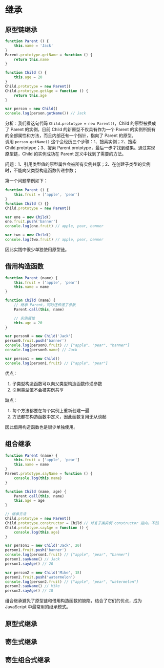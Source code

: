 # 继承

## 原型链继承
```js
function Parent () {
    this.name = 'Jack'
}
Parent.prototype.getName = function () {
    return this.name
}

function Child () {
    this.age = 20
}
Child.prototype = new Parent()
Child.prototype.getAge = function () {
    return this.age
}

var person = new Child()
console.log(person.getName()) // Jack
```

分析：我们看这句代码 `Child.prototype = new Parent()`，Child 的原型被换成了 Parent 的实例，目前 Child 的新原型不仅具有作为一个 Parent 的实例所拥有的全部属性和方法，而且内部还有一个指针，指向了 Parent 的原型。  
调用 `person.getName()` 这个会经历三个步骤：1、搜索实例；2、搜索 Child.prototype；3、搜索 Parent.prototype，最后一步才找到结果。通过实现原型链，Child 的实例成功在 Parent 定义中找到了需要的方法。

问题：1、引用类型值的原型属性会被所有实例共享；2、在创建子类型的实例时，不能向父类型构造函数传递参数；

第一个问题举例如下：
```js
function Parent () {
    this.fruit = ['apple', 'pear']
}
function Child () {}
Child.prototype = new Parent()

var one = new Child()
one.fruit.push('banner')
console.log(one.fruit) // apple, pear, banner

var two = new Child()
console.log(two.fruit) // apple, pear, banner
```
因此实践中很少单独使用原型链。

## 借用构造函数
```js
function Parent (name) {
    this.fruit = ['apple', 'pear']
    this.name = name
}

function Child (name) {
    // 继承 Parent，同时还传递了参数
    Parent.call(this, name)

    // 实例属性
    this.age = 20
}

var person0 = new Child('Jack')
person0.fruit.push('banner')
console.log(person0.fruit) // ["apple", "pear", "banner"]
console.log(person0.name) // Jack

var person1 = new Child()
console.log(person1.fruit) // ["apple", "pear"]
```

优点：
1. 子类型构造函数可以向父类型构造函数传递参数
2. 引用类型值不会被实例共享

缺点：
1. 每个方法都要在每个实例上重新创建一遍
2. 方法都在构造函数中定义，因此函数复用无从谈起

因此借用构造函数也是很少单独使用。

## 组合继承
```js
function Parent (name) {
    this.fruit = ['apple', 'pear']
    this.name = name
}
Parent.prototype.sayName = function () {
    console.log(this.name)
}

function Child (name, age) {
    Parent.call(this, name)
    this.age = age
}

// 继承方法
Child.prototype = new Parent()
Child.prototype.constructor = Child // 修复子类实例 constructor 指向，不然会指向 Parent
Child.prototype.sayAge = function () {
    console.log(this.age)
}

var person1 = new Child('Jack', 20)
person1.fruit.push('banner')
console.log(person1.fruit) // ["apple", "pear", "banner"]
person1.sayName() // Jack
person1.sayAge() // 20

var person2 = new Child('Mike', 18)
person2.fruit.push('watermelon')
console.log(person2.fruit) // ["apple", "pear", "watermelon"]
person2.sayName() // Mike
person2.sayAge() // 18
```

组合继承避免了原型链和借用构造函数的缺陷，结合了它们的优点，成为 JavaScript 中最常用的继承模式。

## 原型式继承

## 寄生式继承

## 寄生组合式继承